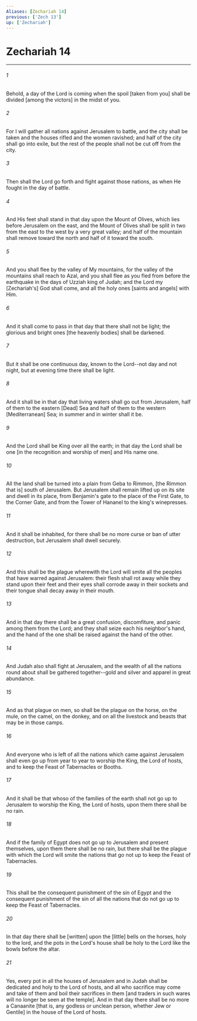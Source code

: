 ```yaml
---
Aliases: [Zechariah 14]
previous: ['Zech 13']
up: ['Zechariah']
---
```

# Zechariah 14

***














###### 1 






Behold, a day of the Lord is coming when the spoil [taken from you] shall be divided [among the victors] in the midst of you. 













###### 2 






For I will gather all nations against Jerusalem to battle, and the city shall be taken and the houses rifled and the women ravished; and half of the city shall go into exile, but the rest of the people shall not be cut off from the city. 













###### 3 






Then shall the Lord go forth and fight against those nations, as when He fought in the day of battle. 













###### 4 






And His feet shall stand in that day upon the Mount of Olives, which lies before Jerusalem on the east, and the Mount of Olives shall be split in two from the east to the west by a very great valley; and half of the mountain shall remove toward the north and half of it toward the south. 













###### 5 






And you shall flee by the valley of My mountains, for the valley of the mountains shall reach to Azal, and you shall flee as you fled from before the earthquake in the days of Uzziah king of Judah; and the Lord my [Zechariah's] God shall come, and all the holy ones [saints and angels] with Him. 













###### 6 






And it shall come to pass in that day that there shall not be light; the glorious and bright ones [the heavenly bodies] shall be darkened. 













###### 7 






But it shall be one continuous day, known to the Lord--not day and not night, but at evening time there shall be light. 













###### 8 






And it shall be in that day that living waters shall go out from Jerusalem, half of them to the eastern [Dead] Sea and half of them to the western [Mediterranean] Sea; in summer and in winter shall it be. 













###### 9 






And the Lord shall be King over all the earth; in that day the Lord shall be one [in the recognition and worship of men] and His name one. 













###### 10 






All the land shall be turned into a plain from Geba to Rimmon, [the Rimmon that is] south of Jerusalem. But Jerusalem shall remain lifted up on its site and dwell in its place, from Benjamin's gate to the place of the First Gate, to the Corner Gate, and from the Tower of Hananel to the king's winepresses. 













###### 11 






And it shall be inhabited, for there shall be no more curse or ban of utter destruction, but Jerusalem shall dwell securely. 













###### 12 






And this shall be the plague wherewith the Lord will smite all the peoples that have warred against Jerusalem: their flesh shall rot away while they stand upon their feet and their eyes shall corrode away in their sockets and their tongue shall decay away in their mouth. 













###### 13 






And in that day there shall be a great confusion, discomfiture, and panic among them from the Lord; and they shall seize each his neighbor's hand, and the hand of the one shall be raised against the hand of the other. 













###### 14 






And Judah also shall fight at Jerusalem, and the wealth of all the nations round about shall be gathered together--gold and silver and apparel in great abundance. 













###### 15 






And as that plague on men, so shall be the plague on the horse, on the mule, on the camel, on the donkey, and on all the livestock and beasts that may be in those camps. 













###### 16 






And everyone who is left of all the nations which came against Jerusalem shall even go up from year to year to worship the King, the Lord of hosts, and to keep the Feast of Tabernacles or Booths. 













###### 17 






And it shall be that whoso of the families of the earth shall not go up to Jerusalem to worship the King, the Lord of hosts, upon them there shall be no rain. 













###### 18 






And if the family of Egypt does not go up to Jerusalem and present themselves, upon them there shall be no rain, but there shall be the plague with which the Lord will smite the nations that go not up to keep the Feast of Tabernacles. 













###### 19 






This shall be the consequent punishment of the sin of Egypt and the consequent punishment of the sin of all the nations that do not go up to keep the Feast of Tabernacles. 













###### 20 






In that day there shall be [written] upon the [little] bells on the horses, holy to the lord, and the pots in the Lord's house shall be holy to the Lord like the bowls before the altar. 













###### 21 






Yes, every pot in all the houses of Jerusalem and in Judah shall be dedicated and holy to the Lord of hosts, and all who sacrifice may come and take of them and boil their sacrifices in them [and traders in such wares will no longer be seen at the temple]. And in that day there shall be no more a Canaanite [that is, any godless or unclean person, whether Jew or Gentile] in the house of the Lord of hosts.
